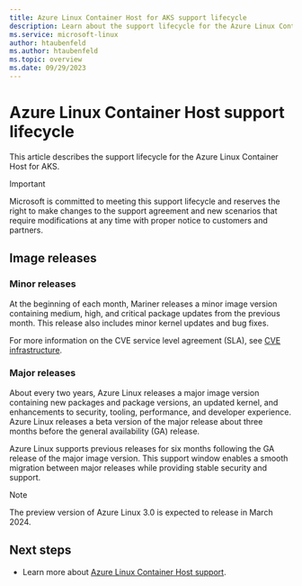 ```yaml
---
title: Azure Linux Container Host for AKS support lifecycle
description: Learn about the support lifecycle for the Azure Linux Container Host for AKS.
ms.service: microsoft-linux
author: htaubenfeld
ms.author: htaubenfeld
ms.topic: overview
ms.date: 09/29/2023
---
```


# Azure Linux Container Host support lifecycle

This article describes the support lifecycle for the Azure Linux Container Host for AKS.

> [!IMPORTANT]
> Microsoft is committed to meeting this support lifecycle and reserves the right to make changes to the support agreement and new scenarios that require modifications at any time with proper notice to customers and partners.

## Image releases

### Minor releases

At the beginning of each month, Mariner releases a minor image version containing medium, high, and critical package updates from the previous month. This release also includes minor kernel updates and bug fixes.

For more information on the CVE service level agreement (SLA), see [CVE infrastructure](./concepts-core.md#cve-infrastructure).

### Major releases

About every two years, Azure Linux releases a major image version containing new packages and package versions, an updated kernel, and enhancements to security, tooling, performance, and developer experience. Azure Linux releases a beta version of the major release about three months before the general availability (GA) release.

Azure Linux supports previous releases for six months following the GA release of the major image version. This support window enables a smooth migration between major releases while providing stable security and support.

> [!NOTE]
> The preview version of Azure Linux 3.0 is expected to release in March 2024.

## Next steps

- Learn more about [Azure Linux Container Host support](./support-help.md).
